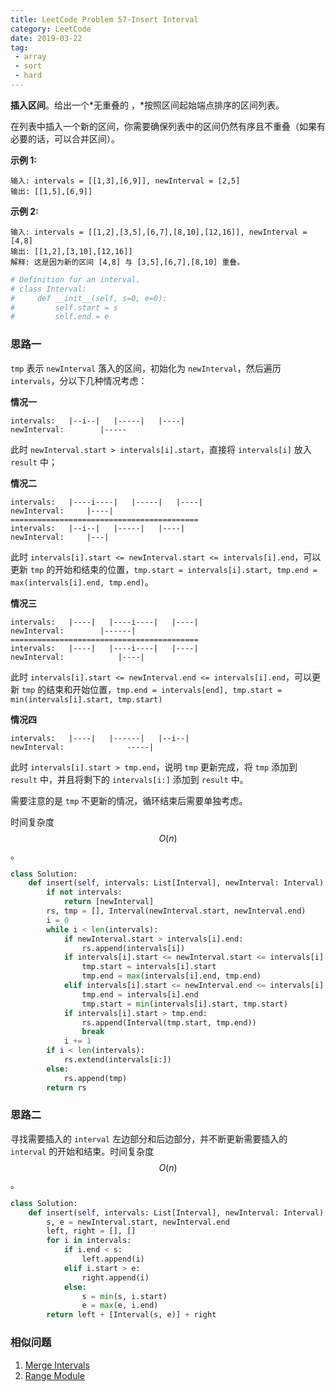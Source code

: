 ```yaml
---
title: LeetCode Problem 57-Insert Interval
category: LeetCode
date: 2019-03-22
tag:
 - array
 - sort
 - hard
---
```


**插入区间**。给出一个*无重叠的 ，*按照区间起始端点排序的区间列表。

在列表中插入一个新的区间，你需要确保列表中的区间仍然有序且不重叠（如果有必要的话，可以合并区间）。

**示例 1:**

```
输入: intervals = [[1,3],[6,9]], newInterval = [2,5]
输出: [[1,5],[6,9]]
```

**示例 2:**

```
输入: intervals = [[1,2],[3,5],[6,7],[8,10],[12,16]], newInterval = [4,8]
输出: [[1,2],[3,10],[12,16]]
解释: 这是因为新的区间 [4,8] 与 [3,5],[6,7],[8,10] 重叠。
```

<!-- more -->

```python
# Definition for an interval.
# class Interval:
#     def __init__(self, s=0, e=0):
#         self.start = s
#         self.end = e
```

### 思路一

`tmp` 表示 `newInterval` 落入的区间，初始化为 `newInterval`，然后遍历`intervals`，分以下几种情况考虑：

**情况一**

```
intervals:   |--i--|   |-----|   |----|
newInterval:        |-----
```

此时 `newInterval.start > intervals[i].start`，直接将 `intervals[i]` 放入 `result` 中；

**情况二**

```
intervals:   |----i----|   |-----|   |----|
newInterval:     |----|
==========================================
intervals:   |--i--|   |-----|   |----|
newInterval:     |---|
```

此时 `intervals[i].start <= newInterval.start <= intervals[i].end`，可以更新 `tmp` 的开始和结束的位置，`tmp.start = intervals[i].start, tmp.end = max(intervals[i].end, tmp.end)`。

**情况三**

```
intervals:   |----|   |----i----|   |----|
newInterval:        |------|
==========================================
intervals:   |----|   |----i----|   |----|
newInterval:            |----|
```

此时 `intervals[i].start <= newInterval.end <= intervals[i].end`，可以更新 `tmp` 的结束和开始位置，`tmp.end = intervals[end], tmp.start = min(intervals[i].start, tmp.start)`

**情况四**

```
intervals:   |----|   |------|   |--i--|
newInterval:              -----|
```

此时 `intervals[i].start > tmp.end`，说明 `tmp` 更新完成，将 `tmp` 添加到 `result` 中，并且将剩下的 `intervals[i:]` 添加到 `result` 中。

需要注意的是 `tmp` 不更新的情况，循环结束后需要单独考虑。

时间复杂度 $$O(n)$$。

```python
class Solution:
    def insert(self, intervals: List[Interval], newInterval: Interval) -> List[Interval]:
        if not intervals:
            return [newInterval]
        rs, tmp = [], Interval(newInterval.start, newInterval.end)
        i = 0
        while i < len(intervals):
            if newInterval.start > intervals[i].end:
                rs.append(intervals[i])
            if intervals[i].start <= newInterval.start <= intervals[i].end:
                tmp.start = intervals[i].start
                tmp.end = max(intervals[i].end, tmp.end)
            elif intervals[i].start <= newInterval.end <= intervals[i].end:
                tmp.end = intervals[i].end
                tmp.start = min(intervals[i].start, tmp.start)
            if intervals[i].start > tmp.end:
                rs.append(Interval(tmp.start, tmp.end))
                break
            i += 1
        if i < len(intervals):
            rs.extend(intervals[i:])
        else:
            rs.append(tmp)
        return rs
```

### 思路二

寻找需要插入的 `interval` 左边部分和后边部分，并不断更新需要插入的 `interval` 的开始和结束。时间复杂度 $$O(n)$$。

```python
class Solution:
    def insert(self, intervals: List[Interval], newInterval: Interval) -> List[Interval]:
        s, e = newInterval.start, newInterval.end
        left, right = [], []
        for i in intervals:
            if i.end < s:
                left.append(i)
            elif i.start > e:
                right.append(i)
            else:
                s = min(s, i.start)
                e = max(e, i.end)
        return left + [Interval(s, e)] + right
```

### 相似问题

1. [Merge Intervals](https://wendellgul.github.io/leetcode/2019/03/22/LeetCode-Problem-56-Merge-Intervals/)
2. [Range Module](https://leetcode.com/problems/range-module/)